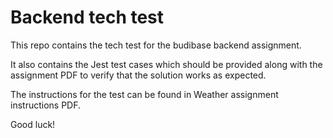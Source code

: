 
# Backend tech test

This repo contains the tech test for the budibase backend assignment.

It also contains the Jest test cases which should be provided along with the assignment PDF to verify that the solution works as expected. 

The instructions for the test can be found in Weather assignment instructions PDF.

Good luck!
